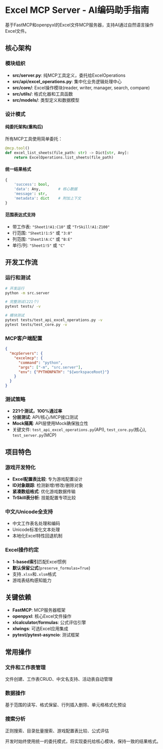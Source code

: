 # Excel MCP Server - AI编码助手指南

基于FastMCP和openpyxl的Excel文件MCP服务器，支持AI通过自然语言操作Excel文件。

## 核心架构

### 模块组织
- **src/server.py**: 纯MCP工具定义，委托给ExcelOperations
- **src/api/excel_operations.py**: 集中化业务逻辑处理中心
- **src/core/**: Excel操作模块(reader, writer, manager, search, compare)
- **src/utils/**: 格式化器和工具函数
- **src/models/**: 类型定义和数据模型

### 设计模式

#### 纯委托架构(重构后)
所有MCP工具使用简单委托：
```python
@mcp.tool()
def excel_list_sheets(file_path: str) -> Dict[str, Any]:
    return ExcelOperations.list_sheets(file_path)
```

#### 统一结果格式
```python
{
    'success': bool,
    'data': Any,        # 核心数据
    'message': str,
    'metadata': dict    # 附加上下文
}
```

#### 范围表达式支持
- 带工作表: `"Sheet1!A1:C10"` 或 `"TrSkill!A1:Z100"`
- 行范围: `"Sheet1!1:5"` 或 `"3:8"`
- 列范围: `"Sheet1!A:C"` 或 `"B:E"`
- 单行/列: `"Sheet1!5"` 或 `"C"`

## 开发工作流

### 运行和测试
```bash
# 开发运行
python -m src.server

# 完整测试(221个)
pytest tests/ -v

# 模块测试
pytest tests/test_api_excel_operations.py -v
pytest tests/test_core.py -v
```

### MCP客户端配置
```json
{
  "mcpServers": {
    "excelmcp": {
      "command": "python",
      "args": ["-m", "src.server"],
      "env": {"PYTHONPATH": "${workspaceRoot}"}
    }
  }
}
```

### 测试策略
- **221个测试，100%通过率**
- **分层测试**: API/核心/MCP接口测试
- **Mock隔离**: API层使用Mock确保独立性
- 关键文件: `test_api_excel_operations.py`(API), `test_core.py`(核心), `test_server.py`(MCP)

## 项目特色

### 游戏开发特化
- **Excel配置表比较**: 专为游戏配置设计
- **ID对象跟踪**: 检测新增/修改/删除对象
- **紧凑数组格式**: 优化游戏数据传输
- **TrSkill表分析**: 技能配置专项比较

### 中文/Unicode全支持
- 中文工作表名处理和编码
- Unicode标准化文本处理
- 本地化Excel特性回退机制

### Excel操作约定
- **1-based索引**匹配Excel惯例
- **默认保留公式**(`preserve_formulas=True`)
- 支持`.xlsx`和`.xlsm`格式
- 游戏表结构感知能力

## 关键依赖
- **FastMCP**: MCP服务器框架
- **openpyxl**: 核心Excel文件操作
- **xlcalculator/formulas**: 公式评估引擎
- **xlwings**: 可选Excel应用集成
- **pytest/pytest-asyncio**: 测试框架

## 常用操作

### 文件和工作表管理
文件创建、工作表CRUD、中文名支持、活动表自动管理

### 数据操作
基于范围的读写、格式保留、行列插入删除、单元格格式化预设

### 搜索分析
正则搜索、目录批量搜索、游戏配置表比较、公式评估

开发时始终使用统一的委托模式，将实现委托给核心模块，保持一致的结果格式。
